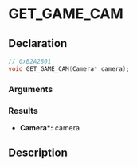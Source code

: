 # GET_GAME_CAM

## Declaration
```cpp
// 0xB2A2801
void GET_GAME_CAM(Camera* camera);
```

### Arguments

### Results
- **Camera\*:** camera

## Description
